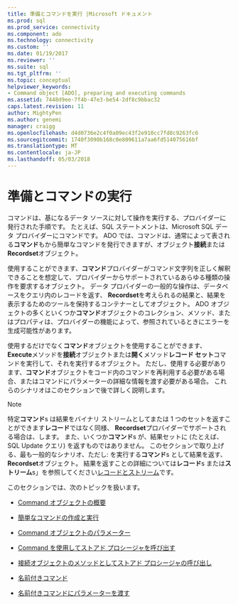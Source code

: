 ```yaml
---
title: 準備とコマンドを実行 |Microsoft ドキュメント
ms.prod: sql
ms.prod_service: connectivity
ms.component: ado
ms.technology: connectivity
ms.custom: ''
ms.date: 01/19/2017
ms.reviewer: ''
ms.suite: sql
ms.tgt_pltfrm: ''
ms.topic: conceptual
helpviewer_keywords:
- Command object [ADO], preparing and executing commands
ms.assetid: 7448d9ee-7f4b-47e3-be54-2df8c9bbac32
caps.latest.revision: 11
author: MightyPen
ms.author: genemi
manager: craigg
ms.openlocfilehash: d4d0736e2c4f0a09ec43f2e910cc7fd8c9263fc6
ms.sourcegitcommit: 1740f3090b168c0e809611a7aa6fd514075616bf
ms.translationtype: MT
ms.contentlocale: ja-JP
ms.lasthandoff: 05/03/2018
---
```

# <a name="preparing-and-executing-commands"></a>準備とコマンドの実行
コマンドは、基になるデータ ソースに対して操作を実行する、プロバイダーに発行された手順です。 たとえば、SQL ステートメントは、Microsoft SQL データ プロバイダーにコマンドです。 ADO では、コマンドは、通常によって表される**コマンド**もから簡単なコマンドを発行できますが、オブジェクト**接続**または**Recordset**オブジェクト。  
  
 使用することができます、**コマンド**プロバイダーがコマンド文字列を正しく解釈できることを想定して、プロバイダーからサポートされているあらゆる種類の操作を要求するオブジェクト。 データ プロバイダーの一般的な操作は、データベースをクエリ内のレコードを返す、 **Recordset**を考えられるの結果と、結果を表示するためのツールを保持するコンテナーとしてオブジェクト。 ADO オブジェクトの多くといくつか**コマンド**オブジェクトのコレクション、メソッド、またはプロパティは、プロバイダーの機能によって、参照されているときにエラーを生成可能性があります。  
  
 使用するだけでなく**コマンド**オブジェクトを使用することができます、 **Execute**メソッドを**接続**オブジェクトまたは**開く**メソッド**レコード セット**コマンドを実行して、それを実行するオブジェクト。 ただし、使用する必要があります、**コマンド**オブジェクトをコード内のコマンドを再利用する必要がある場合、またはコマンドにパラメーターの詳細な情報を渡す必要がある場合。 これらのシナリオはこのセクションで後で詳しく説明します。  
  
> [!NOTE]
>  特定**コマンド**s は結果をバイナリ ストリームとしてまたは 1 つのセットを返すことができます**レコード**ではなく同様、 **Recordset**プロバイダーでサポートされる場合は、します。 また、いくつか**コマンド**s が、結果セットに (たとえば、SQL Update クエリ) を返すものではありません。 このセクションで取り上げる、最も一般的なシナリオ、ただし: を実行する**コマンド**s として結果を返す、 **Recordset**オブジェクト。 結果を返すことの詳細については**レコード**s または**ストリーム**s」を参照してください[レコードとストリーム](../../../ado/guide/data/records-and-streams.md)です。  
  
 このセクションでは、次のトピックを扱います。  
  
-   [Command オブジェクトの概要](../../../ado/guide/data/command-object-overview.md)  
  
-   [簡単なコマンドの作成と実行](../../../ado/guide/data/creating-and-executing-a-simple-command.md)  
  
-   [Command オブジェクトのパラメーター](../../../ado/guide/data/command-object-parameters.md)  
  
-   [Command を使用してストアド プロシージャを呼び出す](../../../ado/guide/data/calling-a-stored-procedure-with-a-command.md)  
  
-   [接続オブジェクトのメソッドとしてストアド プロシージャの呼び出し](../../../ado/guide/data/calling-a-stored-procedure-as-a-method-on-a-connection-object.md)  
  
-   [名前付きコマンド](../../../ado/guide/data/named-commands.md)  
  
-   [名前付きコマンドにパラメーターを渡す](../../../ado/guide/data/passing-parameters-to-a-named-command.md)
